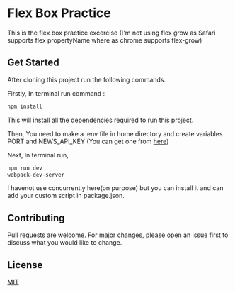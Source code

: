 # Flex Box Practice

This is the flex box practice excercise (I'm not using flex grow as Safari supports flex propertyName where as chrome supports flex-grow)

## Get Started

After cloning this project run the following commands.

Firstly,
In terminal run command :

```bash
npm install
```

This will install all the dependencies required to run this project.

Then,
You need to make a .env file in home directory and create variables PORT and NEWS_API_KEY (You can get one from [here](https://newsapi.org/))

Next,
In terminal run,

```bash
npm run dev
webpack-dev-server
```

I havenot use concurrently here(on purpose) but you can install it and can add your custom script in package.json.

## Contributing

Pull requests are welcome. For major changes, please open an issue first to discuss what you would like to change.

## License

[MIT](https://choosealicense.com/licenses/mit/)

